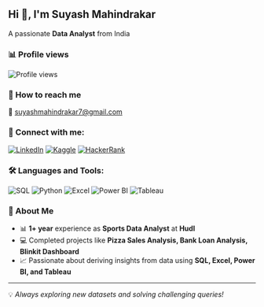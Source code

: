 ## Hi 👋, I'm Suyash Mahindrakar

A passionate **Data Analyst** from India

### 📊 Profile views
![Profile views](https://komarev.com/ghpvc/?username=SuyashMahindrakar&color=blue)

### 📩 How to reach me
📧 [suyashmahindrakar7@gmail.com](mailto:suyashmahindrakar7@gmail.com)

### 📱 Connect with me:
[![LinkedIn](https://img.shields.io/badge/LinkedIn-0A66C2?style=for-the-badge&logo=linkedin&logoColor=white)](https://www.linkedin.com/in/suyashmahindrakar)
[![Kaggle](https://img.shields.io/badge/Kaggle-20BEFF?style=for-the-badge&logo=kaggle&logoColor=white)](https://www.kaggle.com/suyashmahindrakar)
[![HackerRank](https://img.shields.io/badge/HackerRank-2EC866?style=for-the-badge&logo=hackerrank&logoColor=white)](https://www.hackerrank.com/suyashmahindrakar)

### 🛠 Languages and Tools:
![SQL](https://img.shields.io/badge/SQL-025E8C?style=for-the-badge&logo=postgresql&logoColor=white)
![Python](https://img.shields.io/badge/Python-3776AB?style=for-the-badge&logo=python&logoColor=white)
![Excel](https://img.shields.io/badge/Excel-217346?style=for-the-badge&logo=microsoft-excel&logoColor=white)
![Power BI](https://img.shields.io/badge/Power%20BI-F2C811?style=for-the-badge&logo=powerbi&logoColor=black)
![Tableau](https://img.shields.io/badge/Tableau-E97627?style=for-the-badge&logo=tableau&logoColor=white)

### 🚀 About Me
- 📊 **1+ year** experience as **Sports Data Analyst** at **Hudl**
- 💻 Completed projects like **Pizza Sales Analysis, Bank Loan Analysis, Blinkit Dashboard**
- 📈 Passionate about deriving insights from data using **SQL, Excel, Power BI, and Tableau**

---
💡 *Always exploring new datasets and solving challenging queries!*

